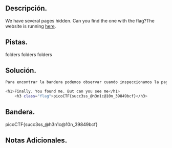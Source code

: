 ## Descripción.
We have several pages hidden. Can you find the one with the flag?The website is running [here](http://saturn.picoctf.net:52025/).

## Pistas.
folders folders folders

## Solución.
``` bash
Para encontrar la bandera podemos observar cuando inspeccionamos la pagina que hay subpaginas escondidas en carpetas, una de ellas fue cuando ingresamos "secret/" y nos muestra que vamos por buen camino, vamos ingresando carpetas "http://saturn.picoctf.net:52025/secret/hidden/superhidden/" y en la ultima encontramos la bandera pero no podemos verla.

<h1>Finally. You found me. But can you see me</h1>
    <h3 class="flag">picoCTF{succ3ss_@h3n1c@10n_39849bcf}</h3>

```

## Bandera.
picoCTF{succ3ss_@h3n1c@10n_39849bcf}

## Notas Adicionales.

